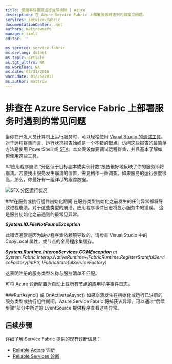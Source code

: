 ```yaml
---
title: 使用事件跟踪进行故障排除 | Azure
description: 在 Azure Service Fabric 上部署服务时遇到的最常见问题。
services: service-fabric
documentationCenter: .net
authors: mattrowmsft
manager: timlt
editor: ''

ms.service: service-fabric
ms.devlang: dotnet
ms.topic: article
ms.tgt_pltfrm: NA
ms.workload: NA
ms.date: 03/31/2016
wacn.date: 01/25/2017
ms.author: mattrow
---
```


# 排查在 Azure Service Fabric 上部署服务时遇到的常见问题

当你在开发人员计算机上运行服务时，可以轻松使用 [Visual Studio 的调试工具](./service-fabric-diagnostics-how-to-monitor-and-diagnose-services-locally.md)。对于远程群集而言，[运行状况报告](./service-fabric-view-entities-aggregated-health.md)始终是一个不错的起点。访问这些报告的最简单方法是使用 PowerShell 或 [SFX](./service-fabric-visualizing-your-cluster.md)。本文假设你要调试远程群集，并且基本了解如何使用这些工具。

##应用程序崩溃
“分区低于目标副本或实例计数”报告很好地反映了你的服务即将崩溃。若要找出服务发生崩溃的位置，需要稍作一番调查。如果服务的运行强度很高，那么，你最好有一组详尽的跟踪数据。

![SFX 分区运行状况](./media/service-fabric-diagnostics-troubleshoot-common-scenarios/crashNewApp.png)

###在服务或执行组件初始化期间
在服务类型初始化之前发生的任何异常都将导致进程崩溃。对于这些类型的崩溃，应用程序事件日志将显示服务中的错误。
这是服务初始化之前遇到的最常见异常。

***System.IO.FileNotFoundException***

此错误通常是因为缺少程序集依赖项导致的。请检查 Visual Studio 中的 CopyLocal 属性，或节点的全局程序集缓存。

***System.Runtime.InteropServices.COMException*** *at System.Fabric.Interop.NativeRuntime+IFabricRuntime.RegisterStatefulServiceFactory(IntPtr, IFabricStatefulServiceFactory)*

 这表明注册的服务类型名称与服务清单不匹配。

可将 [Azure 诊断](./service-fabric-diagnostics-how-to-setup-wad.md)配置为自动上载所有节点的应用程序事件日志。

###RunAsync() 或 OnActivateAsync()
如果崩溃发生在初始化或运行已注册的服务类型或执行组件期间，Azure Service Fabric 将捕获该异常。可以通过“后续步骤”部分中所述的 EventSource 提供程序查看这些异常。

## 后续步骤

详细了解 Service Fabric 提供的现有诊断信息：

* [Reliable Actors 诊断](./service-fabric-reliable-actors-diagnostics.md)
* [Reliable Services 诊断](./service-fabric-reliable-services-diagnostics.md)

<!---HONumber=Mooncake_Quality_Review_0125_2017-->